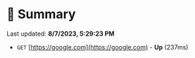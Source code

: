 # 📖 Summary
Last updated: **8/7/2023, 5:29:23 PM**

- `GET` [https://google.com](https://google.com) - **Up** (237ms)
